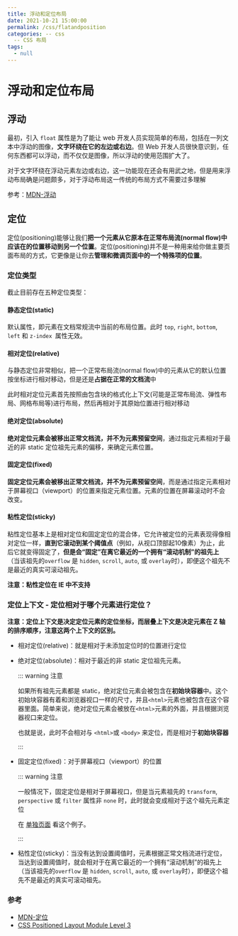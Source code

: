 ```yaml
---
title: 浮动和定位布局
date: 2021-10-21 15:00:00
permalink: /css/flatandposition
categories: -- css
  -- CSS 布局
tags:
  - null
---
```


# 浮动和定位布局

## 浮动

最初，引入 `float` 属性是为了能让 web 开发人员实现简单的布局，包括在一列文本中浮动的图像，**文字环绕在它的左边或右边**。但 Web 开发人员很快意识到，任何东西都可以浮动，而不仅仅是图像，所以浮动的使用范围扩大了。

对于文字环绕在浮动元素左边或右边，这一功能现在还会有用武之地，但是用来浮动布局确是问题颇多，对于浮动布局这一传统的布局方式不需要过多理解

参考：[MDN-浮动](https://developer.mozilla.org/zh-CN/docs/Learn/CSS/CSS_layout/Floats)

## 定位

定位(positioning)能够让我们**把一个元素从它原本在正常布局流(normal flow)中应该在的位置移动到另一个位置**。定位(positioning)并不是一种用来给你做主要页面布局的方式，它更像是让你去**管理和微调页面中的一个特殊项的位置**。

### 定位类型

截止目前存在五种定位类型：

#### 静态定位(static)

默认属性，即元素在文档常规流中当前的布局位置。此时 `top`, `right`, `bottom`, `left` 和 `z-index `属性无效。

#### 相对定位(relative)

与静态定位非常相似，把一个正常布局流(normal flow)中的元素从它的默认位置按坐标进行相对移动，但是还是**占据在正常的文档流**中

此时相对定位元素首先按照由包含块的格式化上下文(可能是正常布局流、弹性布局、网格布局等)进行布局，然后再相对于其原始位置进行相对移动

#### 绝对定位(absolute)

**绝对定位元素会被移出正常文档流，并不为元素预留空间**，通过指定元素相对于最近的非 static 定位祖先元素的偏移，来确定元素位置。

#### 固定定位(fixed)

**固定定位元素会被移出正常文档流，并不为元素预留空间**，而是通过指定元素相对于屏幕视口（viewport）的位置来指定元素位置。元素的位置在屏幕滚动时不会改变。

#### 粘性定位(sticky)

粘性定位基本上是相对定位和固定定位的混合体，它允许被定位的元素表现得像相对定位一样，**直到它滚动到某个阈值点**（例如，从视口顶部起10像素）为止，此后它就变得固定了，**但是会“固定”在离它最近的一个拥有“滚动机制”的祖先上**（当该祖先的`overflow` 是 `hidden`, `scroll`, `auto`, 或 `overlay`时），即便这个祖先不是最近的真实可滚动祖先。

**注意：粘性定位在 IE 中不支持**

### 定位上下文 - 定位相对于哪个元素进行定位？

**注意：定位上下文是决定定位元素的定位坐标，而层叠上下文是决定元素在 Z 轴的排序顺序，注意这两个上下文的区别。**

* 相对定位(relative)：就是相对于未添加定位时的位置进行定位

* 绝对定位(absolute)：相对于最近的非 static 定位祖先元素。

  ::: warning 注意

  如果所有祖先元素都是 static，绝对定位元素会被包含在**初始块容器**中。这个初始块容器有着和浏览器视口一样的尺寸，并且`<html>`元素也被包含在这个容器里面。简单来说，绝对定位元素会被放在`<html>`元素的外面，并且根据浏览器视口来定位。

  也就是说，此时不会相对与 `<html>`或 `<body>` 来定位，而是相对于**初始块容器**

  :::

* 固定定位(fixed)：对于屏幕视口（viewport）的位置

  ::: warning 注意

  一般情况下，固定定位是相对于屏幕视口，但是当元素祖先的 `transform`, `perspective` 或 `filter` 属性非 `none` 时，此时就会变成相对于这个祖先元素定位

  在 <a href="/html/15.html" target="_blank">单独页面</a> 看这个例子。

  :::
  
* 粘性定位(sticky)：当没有达到设置阈值时，元素根据正常文档流进行定位，当达到设置阈值时，就会相对于在离它最近的一个拥有“滚动机制”的祖先上（当该祖先的`overflow` 是 `hidden`, `scroll`, `auto`, 或 `overlay`时），即便这个祖先不是最近的真实可滚动祖先。

### 参考

* [MDN-定位](https://developer.mozilla.org/zh-CN/docs/Learn/CSS/CSS_layout/Positioning)
* [CSS Positioned Layout Module Level 3](https://www.w3.org/TR/css-position-3/)









